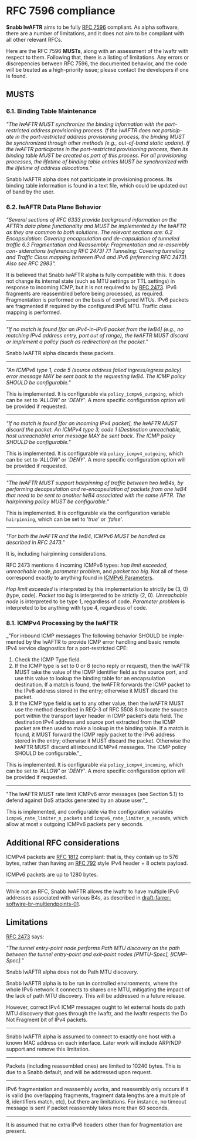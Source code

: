 # RFC 7596 compliance

**Snabb lwAFTR** aims to be fully [RFC 7596](https://tools.ietf.org/html/rfc7596)
compliant. As alpha software, there are a number of limitations, and it does
not aim to be compliant with all other relevant RFCs.

Here are the RFC 7596 **MUSTs**, along with an assessment of the lwaftr with
respect to them. Following that, there is a listing of limitations. Any errors
or discrepencies between RFC 7596, the documented behavior, and the code will
be treated as a high-priority issue; please contact the developers if one is
found.

## MUSTS

### 6.1. Binding Table Maintenance

_"The lwAFTR MUST synchronize the binding information with the port-
restricted address provisioning process. If the lwAFTR does not particip-
ate in the port-restricted address provisioning process, the binding MUST
be synchronized through other methods (e.g., out-of-band static update).
If the lwAFTR participates in the port-restricted provisioning process,
then its binding table MUST be created as part of this process.
For all provisioning processes, the lifetime of binding table entries MUST
be synchronized with the lifetime of address allocations."_

Snabb lwAFTR alpha does not participate in provisioning process. Its binding
table information is found in a text file, which could be updated out of
band by the user.

### 6.2. lwAFTR Data Plane Behavior

_"Several sections of RFC 6333 provide background information on the
AFTR’s data plane functionality and MUST be implemented by the lwAFTR
as they are common to both solutions. The relevant sections are:
6.2 Encapsulation: Covering encapsulation and de-capsulation of tunneled
traffic
6.3 Fragmentation and Reassembly: Fragmentation and re-assembly con-
siderations (referencing RFC 2473)
7.1 Tunneling: Covering tunneling and Traffic Class mapping between
IPv4 and IPv6 (referencing RFC 2473). Also see RFC 2983"._

It is believed that Snabb lwAFTR alpha is fully compatible with this.
It does not change its internal state (such as MTU settings or TTL settings)
in response to incoming ICMP, but it is not required to by [RFC 2473](https://tools.ietf.org/html/rfc2473).
IPv6 fragments are reassembled before being processed, as required.
Fragmentation is performed on the basis of configured MTUs.
IPv6 packets are fragmented if required by the configured IPv6 MTU.
Traffic class mapping is performed.

----

_"If no match is found [for an IPv4-in-IPv6 packet from the lwB4] (e.g.,
no matching IPv4 address entry, port out of range), the lwAFTR MUST
discard or implement a policy (such as redirection) on the packet."_

Snabb lwAFTR alpha discards these packets.

----

_"An ICMPv6 type 1, code 5 (source address failed ingress/egress policy)
error message MAY be sent back to the requesting lwB4. The ICMP
policy SHOULD be configurable."_

This is implemented. It is configurable via `policy_icmpv6_outgoing`, which
can be set to _'ALLOW'_ or _'DENY'_. A more specific configuration option will
be provided if requested.

----

_"If no match is found [for an incoming IPv4 packet], the lwAFTR MUST
discard the packet. An ICMPv4 type 3, code 1 (Destination unreachable,
host unreachable) error message MAY be sent back. The ICMP policy
SHOULD be configurable."_

This is implemented. It is configurable via `policy_icmpv4_outgoing`, which
can be set to _'ALLOW'_ or _'DENY'_. A more specific configuration option will
be provided if requested.

----

_"The lwAFTR MUST support hairpinning of traffic between two lwB4s,
by performing decapsulation and re-encapsulation of packets from one
lwB4 that need to be sent to another lwB4 associated with the same
AFTR. The hairpinning policy MUST be configurable."_

This is implemented. It is configurable via the configuration variable
`hairpinning`,  which can be set to _'true'_ or _'false'_.

----

_"For both the lwAFTR and the lwB4, ICMPv6 MUST be handled as
described in RFC 2473."_

It is, including hairpinning considerations.

RFC 2473 mentions 4 incoming ICMPv6 types: _hop limit exceeded_, _unreachable
node_, _parameter problem_, and _packet too big_. Not all of these correspond
exactly to anything found in [ICMPv6 Parameters](http://www.iana.org/assignments/icmpv6-parameters/icmpv6-parameters.xhtml).

_Hop limit exceeded_ is interpreted by this implementation to strictly be
(3, 0) (type, code). _Packet too big_ is interpreted to be strictly (2, 0).
_Unreachable node_ is interpreted to be type 1, regardless of code.
_Parameter problem_ is interpreted to be anything with type 4, regardless of code.

### 8.1. ICMPv4 Processing by the lwAFTR

_"For inbound ICMP messages The following behavior SHOULD be imple-
mented by the lwAFTR to provide ICMP error handling and basic remote
IPv4 service diagnostics for a port-restricted CPE:
1. Check the ICMP Type field.
2. If the ICMP type is set to 0 or 8 (echo reply or request), then the
lwAFTR MUST take the value of the ICMP identifier field as the source
port, and use this value to lookup the binding table for an encapsulation
destination. If a match is found, the lwAFTR forwards the ICMP packet
to the IPv6 address stored in the entry; otherwise it MUST discard the
packet.
3. If the ICMP type field is set to any other value, then the lwAFTR
MUST use the method described in REQ-3 of RFC 5508 8 to locate the
source port within the transport layer header in ICMP packet’s data field.
The destination IPv4 address and source port extracted from the ICMP
packet are then used to make a lookup in the binding table. If a match
is found, it MUST forward the ICMP reply packet to the IPv6 address
stored in the entry; otherwise it MUST discard the packet.
Otherwise the lwAFTR MUST discard all inbound ICMPv4 messages.
The ICMP policy SHOULD be configurable."_

This is implemented. It is configurable via `policy_icmpv4_incoming`, which
can be set to _'ALLOW'_ or _'DENY'_. A more specific configuration option will
be provided if requested.

----

"The lwAFTR MUST rate limit ICMPv6 error messages (see Section 5.1)
to defend against DoS attacks generated by an abuse user."_

This is implemented, and configurable via the configuration variables
`icmpv6_rate_limiter_n_packets` and `icmpv6_rate_limiter_n_seconds`, which
allow at most x outgoing ICMPv6 packets per y seconds.

## Additional RFC considerations

ICMPv4 packets are [RFC 1812](https://tools.ietf.org/html/rfc1812) compliant:
that is, they contain up to 576 bytes, rather than having an
[RFC 792](https://tools.ietf.org/html/rfc792) style IPv4 header + 8 octets
payload.

ICMPv6 packets are up to 1280 bytes.

----

While not an RFC, Snabb lwAFTR allows the lwaftr to have multiple IPv6
addresses associated with various B4s, as described in
[draft-farrer-softwire-br-multiendpoints-01](https://tools.ietf.org/html/draft-farrer-softwire-br-multiendpoints-01).

## Limitations

[RFC 2473](https://tools.ietf.org/html/rfc2473) says:

_"The tunnel entry-point node performs Path MTU discovery on the path
between the tunnel entry-point and exit-point nodes [PMTU-Spec], [ICMP-Spec]."_

Snabb lwAFTR alpha does not do Path MTU discovery.

Snabb lwAFTR alpha is to be run in controlled environments, where the whole
IPv6 network it connects to shares one MTU, mitigating the impact of the lack
of path MTU discovery. This will be addressed in a future release.

However, correct IPv4 ICMP messages ought to let external hosts do path MTU
discovery that goes through the lwaftr, and the lwaftr respects the Do Not
Fragment bit of IPv4 packets.

----

Snabb lwAFTR alpha is assumed to connect to exactly one host with a known MAC
address on each interface. Later work will include ARP/NDP support and remove
this limitation.

----

Packets (including reassembled ones) are limited to 10240 bytes.
This is due to a Snabb default, and will be addressed upon request.

----

IPv6 fragmentation and reassembly works, and reassembly only occurs if it is
valid (no overlapping fragments, fragment data lengths are a multiple of 8,
identifiers match, etc), but there are limitations. For instance, no
timeout message is sent if packet reassembly takes more than 60 seconds.

----

It is assumed that no extra IPv6 headers other than for fragmentation are present.
